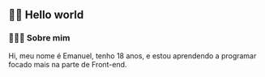 ## 🖖🏻 Hello world

### 👨🏻‍💻  Sobre mim
Hi, meu nome é Emanuel, tenho 18 anos, e estou aprendendo a programar focado mais na parte de Front-end.

<!--
**EmanuelJovito/EmanuelJovito** is a ✨ _special_ ✨ repository because its `README.md` (this file) appears on your GitHub profile.

Here are some ideas to get you started:

- 🔭 I’m currently working on ...
- 🌱 I’m currently learning ...
- 👯 I’m looking to collaborate on ...
- 🤔 I’m looking for help with ...
- 💬 Ask me about ...
- 📫 How to reach me: ...
- 😄 Pronouns: ...
- ⚡ Fun fact: ...
-->
